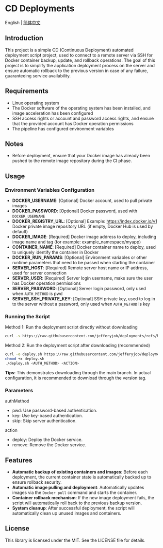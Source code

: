 # CD Deployments

English | [简体中文](README.cn.md)

## Introduction
This project is a simple CD (Continuous Deployment) automated deployment script project, used to connect to a remote server via SSH for Docker container backup, update, and rollback operations. The goal of this project is to simplify the application deployment process on the server and ensure automatic rollback to the previous version in case of any failure, guaranteeing service availability.

## Requirements
- Linux operating system
- The Docker software of the operating system has been installed, and image acceleration has been configured
- SSH access rights or account and password access rights, and ensure that the provided account has Docker operation permissions
- The pipeline has configured environment variables

## Notes
- Before deployment, ensure that your Docker image has already been pushed to the remote image repository during the CI phase.

## Usage

### Environment Variables Configuration
- **DOCKER_USERNAME**: [Optional] Docker account, used to pull private images
- **DOCKER_PASSWORD**: [Optional] Docker password, used with `DOCKER_USERNAME`
- **DOCKER_REGISTRY_URL**: [Optional] Example: https://index.docker.io/v1 Docker private image repository URL (if empty, Docker Hub is used by default)
- **DOCKER_IMAGE**: [Required] Docker image address to deploy, including image name and tag (for example: example_namespace/myapp)
- **CONTAINER_NAME**: [Required] Docker container name to deploy, used to uniquely identify the container in Docker
- **DOCKER_RUN_PARAMS**: [Optional] Environment variables or other runtime parameters that need to be passed when starting the container
- **SERVER_HOST**: [Required] Remote server host name or IP address, used for server connection
- **SERVER_USER**: [Required] Server login username, make sure the user has Docker operation permissions
- **SERVER_PASSWORD**: [Optional] Server login password, only used when `AUTH_METHOD` is pwd
- **SERVER_SSH_PRIVATE_KEY**: [Optional] SSH private key, used to log in to the server without a password, only used when `AUTH_METHOD` is key

### Running the Script

Method 1: Run the deployment script directly without downloading
```bash
curl -s https://raw.githubusercontent.com/jefferyjob/deployments/refs/heads/main/scripts/deploy.docker.sh | bash -s -- <AUTH_METHOD> <ACTION>
```

Method 2: Run the deployment script after downloading (recommended)
```bash
curl -o deploy.sh https://raw.githubusercontent.com/jefferyjob/deployments/refs/heads/main/scripts/deploy.docker.sh
chmod +x deploy.sh
./deploy.sh <AUTH_METHOD> <ACTION>
```

**Tips:** This demonstrates downloading through the main branch. In actual configuration, it is recommended to download through the version tag.

### Parameters
authMethod
- pwd: Use password-based authentication.
- key: Use key-based authentication.
- skip: Skip server authentication.

action
- deploy: Deploy the Docker service.
- remove: Remove the Docker service.

## Features
- **Automatic backup of existing containers and images**: Before each deployment, the current container state is automatically backed up to ensure rollback security.
- **Automatic image pulling and deployment**: Automatically updates images via the `Docker pull` command and starts the container.
- **Container rollback mechanism**: If the new image deployment fails, the script will automatically roll back to the previous backup version.
- **System cleanup**: After successful deployment, the script will automatically clean up unused images and containers.

## License
This library is licensed under the MIT. See the LICENSE file for details.

